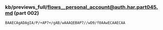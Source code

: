 ### kb/previews_full/flows__personal_account@auth.har.part045.md (part 002)

```md
BAAECAgADAgIA/P/+AP7+/gAB/wAAAQEBAP7//wD9/f0AAwECAAECAA
```

```
